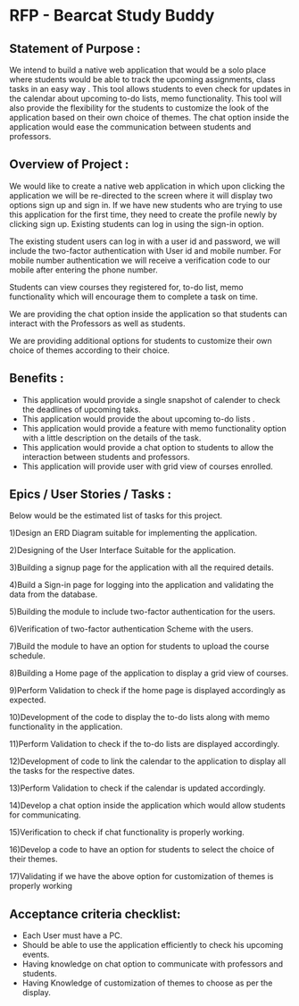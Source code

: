 
# RFP - Bearcat Study Buddy

## Statement of Purpose :

 We intend to build a native web application that would be a solo place where students would be able to track the upcoming assignments, class tasks in an easy way . This tool allows students to even check for updates in the calendar about upcoming to-do lists, memo functionality. This tool will also provide the flexibility for the students to customize the look of the application based on their own choice of themes. The chat option inside the application would ease the communication between students and professors.
 
 
 ## Overview of Project :
 
 We would like to create a native web application in which upon clicking the application we will be re-directed to the screen where it will display two options sign up and sign in. If we have new students who are trying to use this application for the first time, they need to create the profile newly by clicking sign up. Existing students can log in using the sign-in option.

The existing student users can log in with a user id and password, we will include the two-factor authentication with User id and mobile number. For mobile number authentication we will receive a verification code to our mobile after entering the phone number.

Students can view courses they registered for, to-do list, memo functionality which will encourage them to complete a task on time.

We are providing the chat option inside the application so that students can interact with the Professors as well as students.

We are providing additional options for students to customize their own choice of themes according to their choice.

## Benefits :

* This application would provide a single snapshot of calender to check the deadlines of upcoming taks.
* This application would provide the about upcoming to-do lists .
* This application would provide a feature with memo functionality option with a little description on the details of the task.
* This application would provide a chat option to students to allow the interaction between students and professors.
* This application will provide user with grid view of courses enrolled. 

## Epics / User Stories / Tasks :

Below would be the estimated list of tasks for this project.

1)Design an ERD Diagram suitable for implementing the application.

2)Designing of the User Interface Suitable for the application.

3)Building a signup page for the application with all the required details.

4)Build a Sign-in page for logging into the application and validating the data from the database.

5)Building the module to include two-factor authentication for the users.

6)Verification of two-factor authentication Scheme with the users.

7)Build the module to have an option for students to upload the course schedule.

8)Building a Home page of the application to display a grid view of courses.

9)Perform Validation to check if the home page is displayed accordingly as expected.

10)Development of the code to display the to-do lists along with memo functionality in the application.

11)Perform Validation to check if the to-do lists are displayed accordingly.

12)Development of code to link the calendar to the application to display all the tasks for the respective dates.

13)Perform Validation to check if the calendar is updated accordingly.

14)Develop a chat option inside the application which would allow students for communicating.

15)Verification to check if chat functionality is properly working.

16)Develop a code to have an option for students to select the choice of their themes.

17)Validating if we have the above option for customization of themes is properly working

## Acceptance criteria checklist:

* Each User must have a PC.
* Should be able to use the application efficiently to check his upcoming events.
* Having knowledge on chat option to communicate with professors and students.
* Having Knowledge of customization of themes to choose as per the display.








